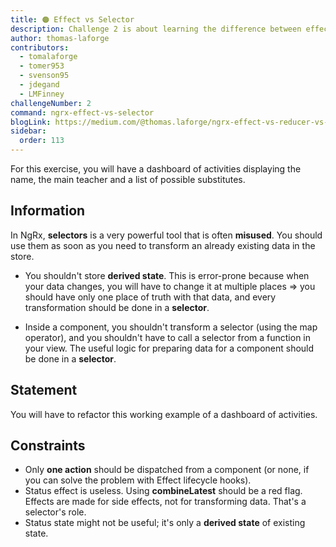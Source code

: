 ```yaml
---
title: 🟠 Effect vs Selector
description: Challenge 2 is about learning the difference between effects and selectors in NgRx
author: thomas-laforge
contributors:
  - tomalaforge
  - tomer953
  - svenson95
  - jdegand
  - LMFinney
challengeNumber: 2
command: ngrx-effect-vs-selector
blogLink: https://medium.com/@thomas.laforge/ngrx-effect-vs-reducer-vs-selector-58337ab59043
sidebar:
  order: 113
---
```


For this exercise, you will have a dashboard of activities displaying the name, the main teacher and a list of possible substitutes.

## Information

In NgRx, **selectors** is a very powerful tool that is often **misused**. You should use them as soon as you need to transform an already existing data in the store.

- You shouldn't store **derived state**. This is error-prone because when your data changes, you will have to change it at multiple places => you should have only one place of truth with that data, and every transformation should be done in a **selector**.

- Inside a component, you shouldn't transform a selector (using the map operator), and you shouldn't have to call a selector from a function in your view. The useful logic for preparing data for a component should be done in a **selector**.

## Statement

You will have to refactor this working example of a dashboard of activities.

## Constraints

- Only **one action** should be dispatched from a component (or none, if you can solve the problem with Effect lifecycle hooks).
- Status effect is useless. Using **combineLatest** should be a red flag. Effects are made for side effects, not for transforming data. That's a selector's role.
- Status state might not be useful; it's only a **derived state** of existing state.
